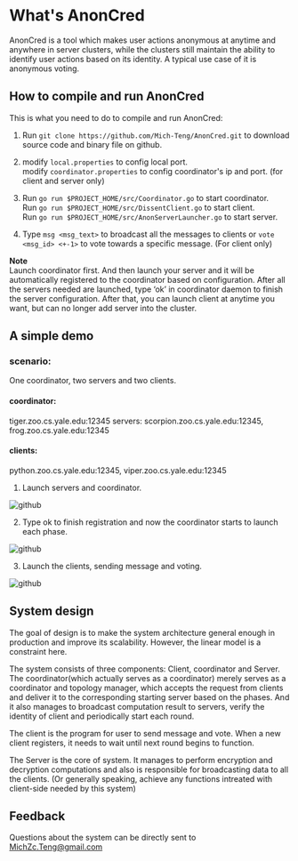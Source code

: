 # What's AnonCred

AnonCred is a tool which makes user actions anonymous at anytime and anywhere in server clusters, while the clusters still maintain the ability to identify user actions based on its identity. A typical use case of it is anonymous voting. 

## How to compile and run AnonCred

This is what you need to do to compile and run AnonCred:

1.  Run `git clone https://github.com/Mich-Teng/AnonCred.git` to download source code and binary file on github. 

2.  modify `local.properties` to config local port.      
    modify `coordinator.properties` to config coordinator's ip and port. (for client and server only)

3.  Run `go run $PROJECT_HOME/src/Coordinator.go` to start coordinator.       
    Run `go run $PROJECT_HOME/src/DissentClient.go` to start client.     
    Run `go run $PROJECT_HOME/src/AnonServerLauncher.go` to start server.       

4.  Type `msg <msg_text>` to broadcast all the messages to clients or `vote <msg_id> <+-1>` to vote towards a specific message. (For client only)

        
**Note**      
Launch coordinator first. And then launch your server and it will be automatically registered to the coordinator based on configuration. After all the servers needed are launched, type ‘ok’ in coordinator daemon to finish the server configuration. After that, you can launch client at anytime you want, but can no longer add server into the cluster.



## A simple demo

### scenario:
One coordinator, two servers and two clients.    

#### coordinator:    
tiger.zoo.cs.yale.edu:12345
servers: scorpion.zoo.cs.yale.edu:12345,  frog.zoo.cs.yale.edu:12345
#### clients:   
python.zoo.cs.yale.edu:12345,  viper.zoo.cs.yale.edu:12345

1.  Launch servers and coordinator.  

![github](http://github.com/unicorn.png "github") 

2.  Type ok to finish registration and now the coordinator starts to launch each phase.

![github](http://github.com/unicorn.png "github")

3.  Launch the clients, sending message and voting. 

![github](http://github.com/unicorn.png "github")




## System design

The goal of design is to make the system architecture general enough in production and improve its scalability. However, the linear model is a constraint here.


The system consists of three components: Client, coordinator and Server. The coordinator(which actually serves as a coordinator) merely serves as a coordinator and topology manager, which accepts the request from clients and deliver it to the corresponding starting server based on the phases. And it also manages to broadcast computation result to servers, verify the identity of client and periodically start each round.


The client is the program for user to send message and vote. When a new client registers, it needs to wait until next round begins to function.     


The Server is the core of system. It manages to perform encryption and decryption computations and also is responsible for broadcasting data to all the clients. (Or generally speaking, achieve any functions intreated with client-side needed by this system)


## Feedback
Questions about the system can be directly sent to MichZc.Teng@gmail.com
